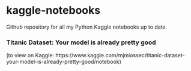 # kaggle-notebooks
Github repository for all my Python Kaggle notebooks up to date.

<h3>Titanic Dataset: Your model is already pretty good</h3>(to view on Kaggle: https://www.kaggle.com/mjmiossec/titanic-dataset-your-model-is-already-pretty-good/notebook)
